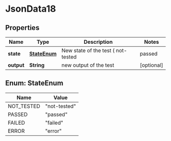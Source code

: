 
# JsonData18

## Properties
Name | Type | Description | Notes
------------ | ------------- | ------------- | -------------
**state** | [**StateEnum**](#StateEnum) | New state of the test ( not-tested | passed | failed | error ) |  [optional]
**output** | **String** | new output of the test |  [optional]


<a name="StateEnum"></a>
## Enum: StateEnum
Name | Value
---- | -----
NOT_TESTED | &quot;not-tested&quot;
PASSED | &quot;passed&quot;
FAILED | &quot;failed&quot;
ERROR | &quot;error&quot;



